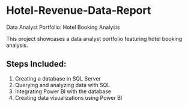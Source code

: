 # Hotel-Revenue-Data-Report

Data Analyst Portfolio: Hotel Booking Analysis

This project showcases a data analyst portfolio featuring hotel booking analysis. 

## Steps Included:
1. Creating a database in SQL Server
2. Querying and analyzing data with SQL
3. Integrating Power BI with the database
4. Creating data visualizations using Power BI
